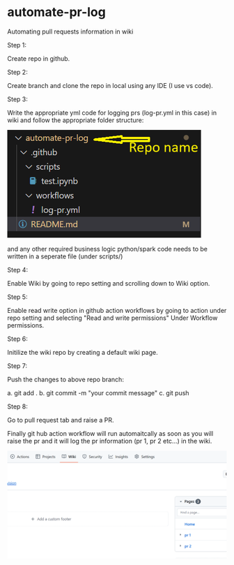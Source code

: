 # automate-pr-log
Automating pull requests information in wiki

Step 1:

Create repo in github.

Step 2:

Create branch and clone the repo in local using any IDE (I use vs code).

Step 3: 

Write the appropriate yml code for logging prs (log-pr.yml in this case) in wiki and follow the appropriate folder structure:

![alt text](image.png)

 and any other required business logic python/spark code needs to be written in a seperate file (under scripts/)

Step 4:

Enable Wiki by going to repo setting and scrolling down to Wiki option.

Step 5:

Enable read write option in github action workflows by going to action under repo setting and selecting "Read and write permissions" Under Workflow permissions.

Step 6:

Initilize the wiki repo by creating a default wiki page.

Step 7:

Push the changes to above repo branch:

a. git add .
b. git commit -m "your commit message"
c. git push

Step 8:

Go to pull request tab and raise a PR.

Finally git hub action workflow will run automaitcally as soon as you will raise the pr and it will log the pr information (pr 1, pr 2 etc...) in the wiki.

![alt text](image-1.png)
